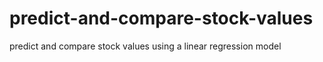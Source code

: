 # predict-and-compare-stock-values
predict and compare stock values using a linear regression model
